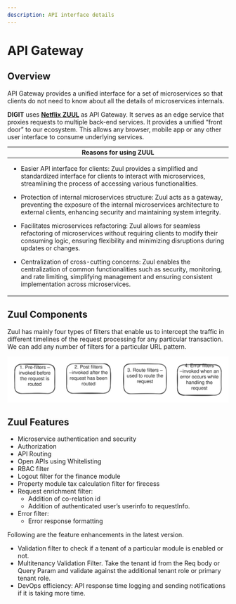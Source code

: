 ```yaml
---
description: API interface details
---
```


# API Gateway

## Overview

API Gateway provides a unified interface for a set of microservices so that clients do not need to know about all the details of microservices internals.&#x20;

**DIGIT** uses [**Netflix** **ZUUL**](../../core-services/zuul-service.md) as API Gateway. It serves as an edge service that proxies requests to multiple back-end services. It provides a unified “front door” to our ecosystem. This allows any browser, mobile app or any other user interface to consume underlying services.

| Reasons for using ZUUL                                                                                                                                                                                                                                                                                                                                                                                                                                                                                                                                                                                                                                                                                                                                                                                                                                                                                                                                                          |
| ------------------------------------------------------------------------------------------------------------------------------------------------------------------------------------------------------------------------------------------------------------------------------------------------------------------------------------------------------------------------------------------------------------------------------------------------------------------------------------------------------------------------------------------------------------------------------------------------------------------------------------------------------------------------------------------------------------------------------------------------------------------------------------------------------------------------------------------------------------------------------------------------------------------------------------------------------------------------------- |
| <p></p><ul><li>Easier API interface for clients: Zuul provides a simplified and standardized interface for clients to interact with microservices, streamlining the process of accessing various functionalities.</li></ul><ul><li>Protection of internal microservices structure: Zuul acts as a gateway, preventing the exposure of the internal microservices architecture to external clients, enhancing security and maintaining system integrity.</li></ul><ul><li>Facilitates microservices refactoring: Zuul allows for seamless refactoring of microservices without requiring clients to modify their consuming logic, ensuring flexibility and minimizing disruptions during updates or changes.</li></ul><ul><li>Centralization of cross-cutting concerns: Zuul enables the centralization of common functionalities such as security, monitoring, and rate limiting, simplifying management and ensuring consistent implementation across microservices.</li></ul> |

## Zuul Components

Zuul has mainly four types of filters that enable us to intercept the traffic in different timelines of the request processing for any particular transaction. We can add any number of filters for a particular URL pattern.

<img src="../../../.gitbook/assets/file.excalidraw.svg" alt="" class="gitbook-drawing">

## Zuul Features

* Microservice authentication and security
* Authorization
* API Routing
* Open APIs using Whitelisting
* RBAC filter
* Logout filter for the finance module
* Property module tax calculation filter for firecess
* Request enrichment filter:
  * Addition of co-relation id
  * Addition of authenticated user’s userinfo to requestInfo.
* Error filter:
  * Error response formatting

Following are the feature enhancements in the latest version.

* Validation filter to check if a tenant of a particular module is enabled or not.
* Multitenancy Validation Filter. Take the tenant id from the Req body or Query Param and validate against the additional tenant role or primary tenant role.
* DevOps efficiency: API response time logging and sending notifications if it is taking more time.

